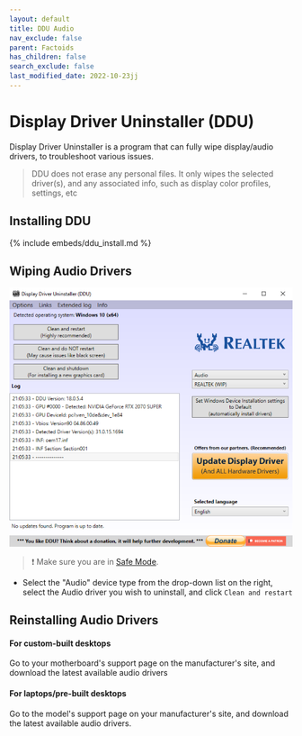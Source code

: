 ```yaml
---
layout: default
title: DDU Audio
nav_exclude: false
parent: Factoids
has_children: false
search_exclude: false
last_modified_date: 2022-10-23jj
---
```

# Display Driver Uninstaller (DDU)
Display Driver Uninstaller is a program that can fully wipe display/audio drivers, to troubleshoot various issues.

> DDU does not erase any personal files. It only wipes the selected driver(s), and any associated info, such as display color profiles, settings, etc

## Installing DDU
{% include embeds/ddu_install.md %}

## Wiping Audio Drivers
![dduaudio.png](/assets/factoids/dduaudio.png)

> ❗ Make sure you are in [Safe Mode](https://support.microsoft.com/en-us/help/12376/windows-10-start-your-pc-in-safe-mode).

* Select the "Audio" device type from the drop-down list on the right, select the Audio driver you wish to uninstall, and click `Clean and restart`

## Reinstalling Audio Drivers
#### For custom-built desktops
Go to your motherboard's support page on the manufacturer's site, and download the latest available audio drivers

#### For laptops/pre-built desktops
Go to the model's support page on your manufacturer's site, and download the latest available audio drivers.
